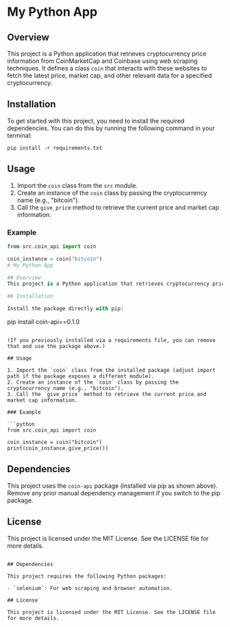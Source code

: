 # My Python App

## Overview
This project is a Python application that retrieves cryptocurrency price information from CoinMarketCap and Coinbase using web scraping techniques. It defines a class `coin` that interacts with these websites to fetch the latest price, market cap, and other relevant data for a specified cryptocurrency.

## Installation

To get started with this project, you need to install the required dependencies. You can do this by running the following command in your terminal:

```
pip install -r requirements.txt
```

## Usage

1. Import the `coin` class from the `src` module.
2. Create an instance of the `coin` class by passing the cryptocurrency name (e.g., "bitcoin").
3. Call the `give_price` method to retrieve the current price and market cap information.

### Example

```python
from src.coin_api import coin

coin_instance = coin("bitcoin")
# My Python App

## Overview
This project is a Python application that retrieves cryptocurrency price information from CoinMarketCap and Coinbase using web scraping techniques. It defines a class `coin` that interacts with these websites to fetch the latest price, market cap, and other relevant data for a specified cryptocurrency.

## Installation

Install the package directly with pip:

```
pip install coin-api==0.1.0
```

(If you previously installed via a requirements file, you can remove that and use the package above.)

## Usage

1. Import the `coin` class from the installed package (adjust import path if the package exposes a different module).
2. Create an instance of the `coin` class by passing the cryptocurrency name (e.g., "bitcoin").
3. Call the `give_price` method to retrieve the current price and market cap information.

### Example

```python
from src.coin_api import coin

coin_instance = coin("bitcoin")
print(coin_instance.give_price())
```

## Dependencies

This project uses the `coin-api` package (installed via pip as shown above). Remove any prior manual dependency management if you switch to the pip package.

## License

This project is licensed under the MIT License. See the LICENSE file for more details.
```

## Dependencies

This project requires the following Python packages:

- `selenium`: For web scraping and browser automation.

## License

This project is licensed under the MIT License. See the LICENSE file for more details.
